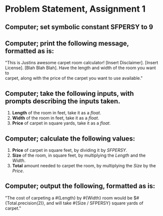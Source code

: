 # Problem Statement, Assignment 1


## Computer; set symbolic constant SFPERSY to 9

## Computer; print the following message, formatted as is:

"This is Justins awesome carpet room calculator!  [Insert Disclaimer].  [Insert  
License].  [Blah Blah Blah].  Have the length and width of the room you want to  
carpet, along with the price of the carpet you want to use available."

## Computer; take the following inputs, with prompts describing the inputs taken.

1. **Length** of the room in feet, take it as a _float_.
2. **Width** of the room in feet, take it as a _float_.
3. **Price** of carpet in square yards, take it as a _float_.

## Computer; calculate the following values:

1. **Price** of carpet in square feet, by dividing it by _SFPERSY_.
2. **Size** of the room, in square feet, by multiplying the _Length_ and the _Width_.
3. **Total** amount needed to carpet the room, by multiplying the _Size_ by the _Price_.

## Computer; output the following, formatted as is:

"The cost of carpeting a #{Length} by #{Width} room would be $#{Total.precision(2)},
and will take #{Size / SFPERSY} square yards of carpet."

